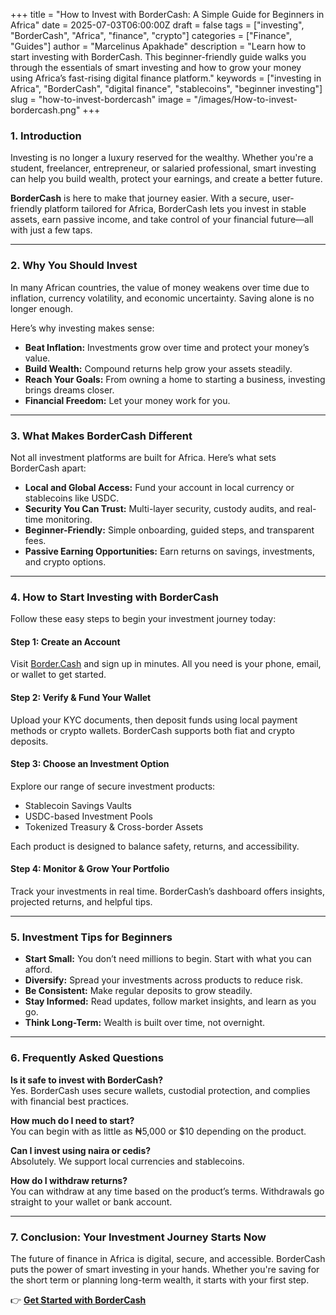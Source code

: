 +++
title = "How to Invest with BorderCash: A Simple Guide for Beginners in Africa"
date = 2025-07-03T06:00:00Z
draft = false
tags = ["investing", "BorderCash", "Africa", "finance", "crypto"]
categories = ["Finance", "Guides"]
author = "Marcelinus Apakhade"
description = "Learn how to start investing with BorderCash. This beginner-friendly guide walks you through the essentials of smart investing and how to grow your money using Africa’s fast-rising digital finance platform."
keywords = ["investing in Africa", "BorderCash", "digital finance", "stablecoins", "beginner investing"]
slug = "how-to-invest-bordercash"
image = "/images/How-to-invest-bordercash.png"
+++



### 1. Introduction

Investing is no longer a luxury reserved for the wealthy. Whether you're a student, freelancer, entrepreneur, or salaried professional, smart investing can help you build wealth, protect your earnings, and create a better future.

**BorderCash** is here to make that journey easier. With a secure, user-friendly platform tailored for Africa, BorderCash lets you invest in stable assets, earn passive income, and take control of your financial future—all with just a few taps.

---

### 2. Why You Should Invest

In many African countries, the value of money weakens over time due to inflation, currency volatility, and economic uncertainty. Saving alone is no longer enough.

Here’s why investing makes sense:

- **Beat Inflation:** Investments grow over time and protect your money’s value.  
- **Build Wealth:** Compound returns help grow your assets steadily.  
- **Reach Your Goals:** From owning a home to starting a business, investing brings dreams closer.  
- **Financial Freedom:** Let your money work for you.  

---

### 3. What Makes BorderCash Different

Not all investment platforms are built for Africa. Here’s what sets BorderCash apart:

- **Local and Global Access:** Fund your account in local currency or stablecoins like USDC.  
- **Security You Can Trust:** Multi-layer security, custody audits, and real-time monitoring.  
- **Beginner-Friendly:** Simple onboarding, guided steps, and transparent fees.  
- **Passive Earning Opportunities:** Earn returns on savings, investments, and crypto options.  

---

### 4. How to Start Investing with BorderCash

Follow these easy steps to begin your investment journey today:

#### Step 1: Create an Account  
Visit [Border.Cash](https://border.cash) and sign up in minutes. All you need is your phone, email, or wallet to get started.

#### Step 2: Verify & Fund Your Wallet  
Upload your KYC documents, then deposit funds using local payment methods or crypto wallets. BorderCash supports both fiat and crypto deposits.

#### Step 3: Choose an Investment Option  
Explore our range of secure investment products:

- Stablecoin Savings Vaults  
- USDC-based Investment Pools  
- Tokenized Treasury & Cross-border Assets  

Each product is designed to balance safety, returns, and accessibility.

#### Step 4: Monitor & Grow Your Portfolio  
Track your investments in real time. BorderCash’s dashboard offers insights, projected returns, and helpful tips.

---

### 5. Investment Tips for Beginners

- **Start Small:** You don’t need millions to begin. Start with what you can afford.  
- **Diversify:** Spread your investments across products to reduce risk.  
- **Be Consistent:** Make regular deposits to grow steadily.  
- **Stay Informed:** Read updates, follow market insights, and learn as you go.  
- **Think Long-Term:** Wealth is built over time, not overnight.  

---

### 6. Frequently Asked Questions

**Is it safe to invest with BorderCash?**  
Yes. BorderCash uses secure wallets, custodial protection, and complies with financial best practices.

**How much do I need to start?**  
You can begin with as little as ₦5,000 or $10 depending on the product.

**Can I invest using naira or cedis?**  
Absolutely. We support local currencies and stablecoins.

**How do I withdraw returns?**  
You can withdraw at any time based on the product’s terms. Withdrawals go straight to your wallet or bank account.

---

### 7. Conclusion: Your Investment Journey Starts Now

The future of finance in Africa is digital, secure, and accessible. BorderCash puts the power of smart investing in your hands. Whether you're saving for the short term or planning long-term wealth, it starts with your first step.

👉 [**Get Started with BorderCash**](https://border.cash)